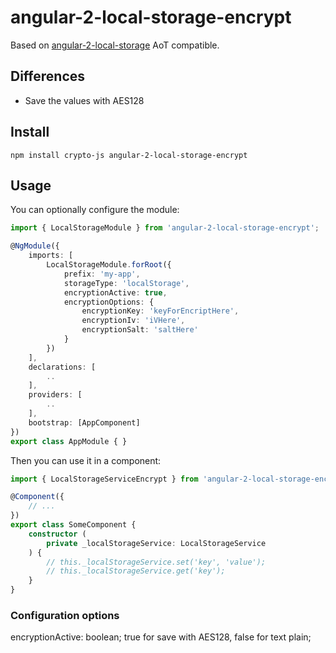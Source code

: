# angular-2-local-storage-encrypt

Based on [angular-2-local-storage](https://github.com/phenomnomnominal/angular-2-local-storage)
AoT compatible.

## Differences

* Save the values with AES128
## Install

`npm install crypto-js angular-2-local-storage-encrypt`

## Usage

You can optionally configure the module:

```typescript
import { LocalStorageModule } from 'angular-2-local-storage-encrypt';

@NgModule({
    imports: [
        LocalStorageModule.forRoot({
            prefix: 'my-app',
            storageType: 'localStorage',
            encryptionActive: true,
            encryptionOptions: {
                encryptionKey: 'keyForEncriptHere',
                encryptionIv: 'iVHere',
                encryptionSalt: 'saltHere'
            }
        })
    ],
    declarations: [
        ..
    ],
    providers: [
        ..
    ],
    bootstrap: [AppComponent]
})
export class AppModule { }
```

Then you can use it in a component:

```typescript
import { LocalStorageServiceEncrypt } from 'angular-2-local-storage-encrypt';

@Component({
    // ...
})
export class SomeComponent {
    constructor (
        private _localStorageService: LocalStorageService
    ) {
        // this._localStorageService.set('key', 'value');
        // this._localStorageService.get('key');
    }
}

```

### Configuration options
encryptionActive: boolean; true for save with AES128, false for text plain;
